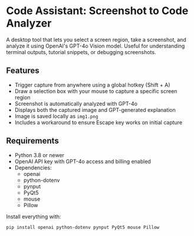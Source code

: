 # Code Assistant: Screenshot to Code Analyzer

A desktop tool that lets you select a screen region, take a screenshot, and analyze it using OpenAI's GPT-4o Vision model. Useful for understanding terminal outputs, tutorial snippets, or debugging screenshots.

## Features

- Trigger capture from anywhere using a global hotkey (Shift + A)
- Draw a selection box with your mouse to capture a specific screen region
- Screenshot is automatically analyzed with GPT-4o
- Displays both the captured image and GPT-generated explanation
- Image is saved locally as `img1.png`
- Includes a workaround to ensure Escape key works on initial capture

## Requirements

- Python 3.8 or newer
- OpenAI API key with GPT-4o access and billing enabled
- Dependencies:
  - openai
  - python-dotenv
  - pynput
  - PyQt5
  - mouse
  - Pillow

Install everything with:

```bash
pip install openai python-dotenv pynput PyQt5 mouse Pillow